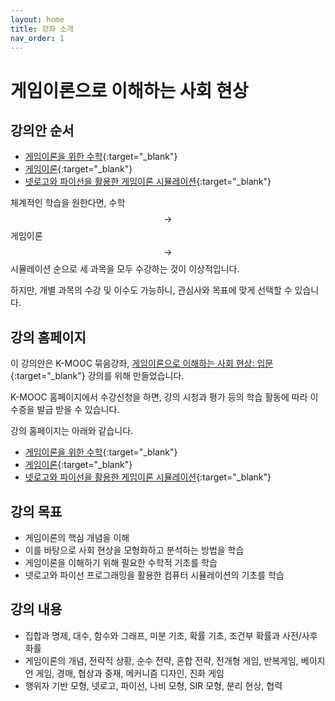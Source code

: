 ```yaml
---
layout: home
title: 강좌 소개
nav_order: 1
---
```


# 게임이론으로 이해하는 사회 현상

## 강의안 순서

- [게임이론을 위한 수학](/Lecture_Notes/docs/math){:target="_blank"}
- [게임이론](/Lecture_Notes/docs/game){:target="_blank"}
- [넷로고와 파이선을 활용한 게임이론 시뮬레이션](/Lecture_Notes/docs/simulation){:target="_blank"}

체계적인 학습을 원한다면, 수학 $$\rightarrow$$ 게임이론 $$\rightarrow$$ 시뮬레이션 순으로 세 과목을 모두 수강하는 것이 이상적입니다.

하지만, 개별 과목의 수강 및 이수도 가능하니, 관심사와 목표에 맞게 선택할 수 있습니다.

## 강의 홈페이지

이 강의안은 K-MOOC 묶음강좌, [게임이론으로 이해하는 사회 현상: 입문](https://www.kmooc.kr/view/course/series/detail/83){:target="_blank"} 강의를 위해 만들었습니다.

K-MOOC 홈페이지에서 수강신청을 하면, 강의 시청과 평가 등의 학습 활동에 따라 이수증을 발급 받을 수 있습니다.

강의 홈페이지는 아래와 같습니다.

- [게임이론을 위한 수학](https://www.kmooc.kr/view/course/detail/12422){:target="_blank"}
- [게임이론](https://www.kmooc.kr/view/course/detail/12423){:target="_blank"}
- [넷로고와 파이선을 활용한 게임이론 시뮬레이션](https://www.kmooc.kr/view/course/detail/12424){:target="_blank"}

## 강의 목표

- 게임이론의 핵심 개념을 이해
- 이를 바탕으로 사회 현상을 모형화하고 분석하는 방법을 학습
- 게임이론을 이해하기 위해 필요한 수학적 기초를 학습
- 넷로고와 파이선 프로그래밍을 활용한 컴퓨터 시뮬레이션의 기초를 학습

## 강의 내용

- 집합과 명제, 대수, 함수와 그래프, 미분 기초, 확률 기초, 조건부 확률과 사전/사후 화률
- 게임이론의 개념, 전략적 상황, 순수 전략, 혼합 전략, 전개형 게임, 반복게임, 베이지언 게임, 경매, 협상과 중재, 메커니즘 디자인, 진화 게임
- 행위자 기반 모형, 넷로고, 파이선, 나비 모형, SIR 모형, 분리 현상, 협력 